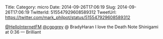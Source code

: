 Title: 
Category: micro
Date: 2014-09-26T17:06:19
Slug: 2014-09-26T17:06:19
TwitterId: 515547929608589312
TweetUrl: https://twitter.com/mark_philpot/status/515547929608589312

[@HelloInternetFM](https://twitter.com/HelloInternetFM) [@cgpgrey](https://twitter.com/cgpgrey) @ BradyHaran I love the Death Note Shinigami at 0:36 — Brilliant